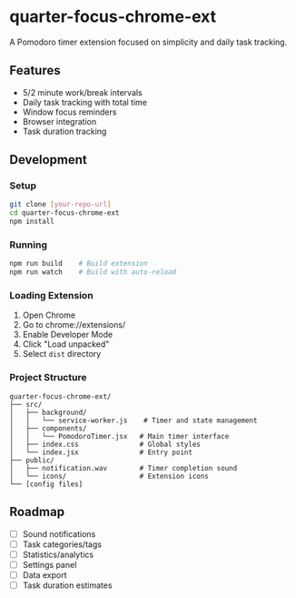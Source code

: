 # quarter-focus-chrome-ext

A Pomodoro timer extension focused on simplicity and daily task tracking.

## Features
- 5/2 minute work/break intervals
- Daily task tracking with total time
- Window focus reminders
- Browser integration
- Task duration tracking

## Development

### Setup
```bash
git clone [your-repo-url]
cd quarter-focus-chrome-ext
npm install
```

### Running
```bash
npm run build    # Build extension
npm run watch    # Build with auto-reload
```

### Loading Extension
1. Open Chrome
2. Go to chrome://extensions/
3. Enable Developer Mode
4. Click "Load unpacked"
5. Select `dist` directory

### Project Structure
```
quarter-focus-chrome-ext/
├── src/
│   ├── background/
│   │   └── service-worker.js    # Timer and state management
│   ├── components/
│   │   └── PomodoroTimer.jsx   # Main timer interface
│   ├── index.css               # Global styles
│   └── index.jsx               # Entry point
├── public/
│   ├── notification.wav        # Timer completion sound
│   └── icons/                  # Extension icons
└── [config files]
```

## Roadmap
- [ ] Sound notifications
- [ ] Task categories/tags
- [ ] Statistics/analytics
- [ ] Settings panel
- [ ] Data export
- [ ] Task duration estimates

